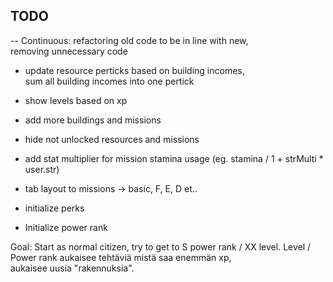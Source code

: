 ## TODO
-- Continuous: refactoring old code to be in line with new,  
removing unnecessary code    
- update resource perticks based on building incomes,  
  sum all building incomes into one pertick  

- show levels based on xp  
- add more buildings and missions  

- hide not unlocked resources and missions  
  
- add stat multiplier for mission stamina usage (eg. stamina / 1 + strMulti * user.str)     

- tab layout to missions -> basic, F, E, D et..  

- initialize perks  
  
- Initialize power rank  


Goal:
Start as normal citizen, try to get to S power rank / XX level.
Level / Power rank aukaisee tehtäviä mistä saa enemmän xp,   
aukaisee uusia "rakennuksia".   